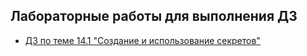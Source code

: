 ## Лабораторные работы для выполнения ДЗ

- [ДЗ по теме 14.1 "Создание и использование секретов"](/14.1-Kubernetes-Secret/Labs/labs-1-secret.md)
